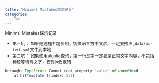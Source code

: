 ```yaml
---
title: "Minimal Mistakes踩坑记录"
categories:
  - Tec
---
```

Minimal Mistakes踩坑记录

* 第一坑： 如果是远程主题引用，切换语言为中文后，一定要拷贝`_data/ui-text.yml`文件到本地
* 第二坑： 如果使用algolia查询，第一行文字一定要是正常文字内容，不包括标题等特殊文字，否则js会报错
```js
Uncaught TypeError: Cannot read property 'value' of undefined
    at hitTemplate ((index):559)
```